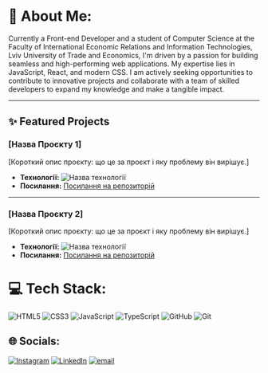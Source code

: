 # 💫 About Me:
Currently a Front-end Developer and a student of Computer Science at the Faculty of International Economic Relations and Information Technologies, Lviv University of Trade and Economics, I'm driven by a passion for building seamless and high-performing web applications. My expertise lies in JavaScript, React, and modern CSS. I am actively seeking opportunities to contribute to innovative projects and collaborate with a team of skilled developers to expand my knowledge and make a tangible impact.


---
## ✨ Featured Projects

### [Назва Проєкту 1]
[Короткий опис проєкту: що це за проєкт і яку проблему він вирішує.]

* **Технології:** ![Назва технології](https://img.shields.io/badge/JavaScript-F7DF1E?style=for-the-badge&logo=javascript&logoColor=black)
* **Посилання:** [Посилання на репозиторій](https://github.com/[Ваш_нікнейм]/[Назва_репозиторію])

---

### [Назва Проєкту 2]
[Короткий опис проєкту: що це за проєкт і яку проблему він вирішує.]

* **Технології:** ![Назва технології](https://img.shields.io/badge/React-61DAFB?style=for-the-badge&logo=react&logoColor=black)
* **Посилання:** [Посилання на репозиторій](https://github.com/[Ваш_нікнейм]/[Назва_репозиторію])


# 💻 Tech Stack:
![HTML5](https://img.shields.io/badge/html5-%23E34F26.svg?style=for-the-badge&logo=html5&logoColor=white) ![CSS3](https://img.shields.io/badge/css3-%231572B6.svg?style=for-the-badge&logo=css3&logoColor=white) ![JavaScript](https://img.shields.io/badge/javascript-%23323330.svg?style=for-the-badge&logo=javascript&logoColor=%23F7DF1E) ![TypeScript](https://img.shields.io/badge/typescript-%23007ACC.svg?style=for-the-badge&logo=typescript&logoColor=white) ![GitHub](https://img.shields.io/badge/github-%23121011.svg?style=for-the-badge&logo=github&logoColor=white) ![Git](https://img.shields.io/badge/git-%23F05033.svg?style=for-the-badge&logo=git&logoColor=white)

## 🌐 Socials:
[![Instagram](https://img.shields.io/badge/Instagram-%23E4405F.svg?logo=Instagram&logoColor=white)](https://instagram.com/____.marko.____) [![LinkedIn](https://img.shields.io/badge/LinkedIn-%230077B5.svg?logo=linkedin&logoColor=white)](https://linkedin.com/in/marko-hul) [![email](https://img.shields.io/badge/Email-D14836?logo=gmail&logoColor=white)](mailto:marcogull228@gmail.com) 

<!-- Proudly created with GPRM ( https://gprm.itsvg.in ) -->
